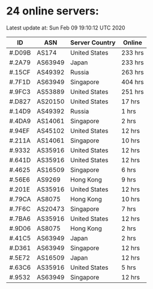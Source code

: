 # 24 online servers:

Latest update at: Sun Feb 09 19:10:12 UTC 2020

| ID | ASN | Server Country | Online |
| -- | --- | -------------- | ------ |
| #.D09B | AS174 | United States | 233 hrs |
| #.2A79 | AS63949 | Japan | 233 hrs |
| #.15CF | AS49392 | Russia | 263 hrs |
| #.7F1D | AS63949 | Singapore | 404 hrs |
| #.9FC3 | AS53889 | United States | 251 hrs |
| #.D827 | AS20150 | United States | 17 hrs |
| #.14D9 | AS49392 | Russia | 1 hrs |
| #.4DA9 | AS14061 | Singapore | 2 hrs |
| #.94EF | AS45102 | United States | 12 hrs |
| #.211A | AS14061 | Singapore | 10 hrs |
| #.9332 | AS35916 | United States | 12 hrs |
| #.641D | AS35916 | United States | 12 hrs |
| #.4625 | AS16509 | Singapore | 6 hrs |
| #.56E6 | AS9269 | Hong Kong | 9 hrs |
| #.201E | AS35916 | United States | 12 hrs |
| #.79CA | AS8075 | Hong Kong | 10 hrs |
| #.7F6C | AS20473 | Singapore | 7 hrs |
| #.7BA6 | AS35916 | United States | 12 hrs |
| #.9D06 | AS8075 | Hong Kong | 2 hrs |
| #.41C5 | AS63949 | Japan | 2 hrs |
| #.D361 | AS63949 | Singapore | 12 hrs |
| #.5E72 | AS16509 | Japan | 12 hrs |
| #.63C6 | AS35916 | United States | 5 hrs |
| #.9532 | AS63949 | Singapore | 12 hrs |

